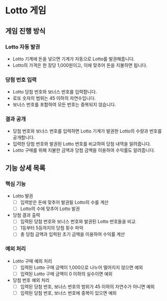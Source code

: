 # Lotto 게임
## 게임 진행 방식
### Lotto 자동 발권  
  - Lotto 기계에 돈을 넣으면 기계가 자동으로 Lotto를 발권해줍니다.  
  - Lotto의 가격은 한 장당 1,000원이고, 이에 맞추어 돈을 지불하면 됩니다.

### 당첨 번호 입력 
  - Lotto 당첨 번호와 보너스 번호를 입력합니다.
  - 로또 숫자의 범위는 45 이하의 자연수입니다.
  - 보너스 번호를 포함하여 모든 번호는 중복되지 않습니다.

### 결과 공개
  - 당첨 번호와 보너스 번호를 입력하면 Lotto 기계가 발권한 Lotto의 수량과 번호를 공개합니다.
  - 입력한 당첨 번호와 발권된 Lotto 번호를 비교하여 당첨 내역을 알려줍니다.
  - Lotto 구매를 위해 지불한 금액과 당첨 금액을 이용하여 수익률도 알려줍니다.

## 기능 상세 목록
### 핵심 기능
  - Lotto 발권
    - [ ] 입력받은 돈에 맞추어 발권될 Lotto의 수를 계산
    - [ ] Lotto의 수에 맞추어 Lotto 발권
  - 당첨 결과 출력
    - [ ] 입력된 당첨 번호와 보너스 번호와 발권된 Lotto 번호들을 비교
    - [ ] 1등부터 5등까지의 당첨 횟수 파악
    - [ ] 총 당첨 금액과 입력된 초기 금액을 이용하여 수익률 계산
### 예외 처리
  - Lotto 구매 예외 처리
    - [ ] 입력된 Lotto 구매 금액이 1,000으로 나누어 떨어지지 않으면 예외
    - [ ] 입력된 Lotto 구매 금액이 0 이하의 실수이면 예외
  - 당첨 번호 예외 처리
    - [ ] 입력된 당첨 번호, 보너스 번호의 범위가 45 이하의 자연수가 아니면 예외
    - [ ] 입력된 당첨 번호, 보너스 번호에 중복이 있으면 예외